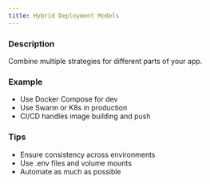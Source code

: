 ```yaml
---
title: Hybrid Deployment Models
---
```

### Description

Combine multiple strategies for different parts of your app.

### Example

- Use Docker Compose for dev
- Use Swarm or K8s in production
- CI/CD handles image building and push

### Tips

- Ensure consistency across environments
- Use .env files and volume mounts
- Automate as much as possible
